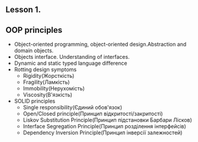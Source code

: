 Lesson 1.
---------

OOP principles
--------------

* Object-oriented programming, object-oriented design.Abstraction and domain objects.
* Objects interface. Understanding of interfaces.
* Dynamic and static typed language difference
* Rotting design symptoms
  * Rigidity(Жорсткість)
  * Fragility(Ламкість)
  * Immobility(Нерухомість)
  * Viscosity(В'язкість)
* SOLID principles 
  * Single responsibility(Єдиний обов'язок)
  * Open/Closed principle(Принцип відкритості/закритості)
  * Liskov Substitution Principle(Принцип підстановки Барбари Лісков)
  * Interface Segregation Principle(Принцип розділення інтерфейсів)
  * Dependency Inversion Principle(Принцип інверсії залежностей)

 
 
